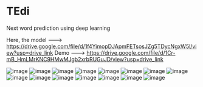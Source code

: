 # TEdi
Next word prediction using deep learning

Here, the model --->  https://drive.google.com/file/d/1f4YimopDJApmFETsosJZg5TDycNgxW5l/view?usp=drive_link
Demo            --->  https://drive.google.com/file/d/1Cr-mB_HmLMrKNC9HMwMJgb2xrbRUGuJD/view?usp=drive_link

![image](https://github.com/Abdul-Rahman-26/TEdi/assets/113432797/66d9750c-f27f-4b06-abca-8e5c7bfc3ff6)
![image](https://github.com/Abdul-Rahman-26/TEdi/assets/113432797/72ebaa61-86c9-46c2-b056-62f7f91b5002)
![image](https://github.com/Abdul-Rahman-26/TEdi/assets/113432797/5e2d7f60-ceec-493d-a827-835c68ed4eba)
![image](https://github.com/Abdul-Rahman-26/TEdi/assets/113432797/df383f58-24a3-4519-a8db-d7ac4ef43ec9)
![image](https://github.com/Abdul-Rahman-26/TEdi/assets/113432797/8de0a05c-f6df-4cbd-a2a6-3db32e092181)
![image](https://github.com/Abdul-Rahman-26/TEdi/assets/113432797/0a12f701-390c-4926-ae61-5586c9ae6230)
![image](https://github.com/Abdul-Rahman-26/TEdi/assets/113432797/01bb00ad-92fd-46bd-b62a-4431746771e9)
![image](https://github.com/Abdul-Rahman-26/TEdi/assets/113432797/5a942d7d-03d3-464f-8510-843e953d8558)
![image](https://github.com/Abdul-Rahman-26/TEdi/assets/113432797/e3050143-73bb-4b20-b75f-2a1742c275a9)
![image](https://github.com/Abdul-Rahman-26/TEdi/assets/113432797/34834ce2-538c-423f-9045-5987d5951cc5)
![image](https://github.com/Abdul-Rahman-26/TEdi/assets/113432797/cb1e5143-cbd9-4c3a-86a9-2d2b2d90e3ec)
![image](https://github.com/Abdul-Rahman-26/TEdi/assets/113432797/fc729839-1d40-46ed-8ad9-8db5a52a2dba)
![image](https://github.com/Abdul-Rahman-26/TEdi/assets/113432797/d2a5f5ed-ab43-4131-a339-6e23461bc221)
![image](https://github.com/Abdul-Rahman-26/TEdi/assets/113432797/e69a9502-726d-4c90-bc64-523319841665)
![image](https://github.com/Abdul-Rahman-26/TEdi/assets/113432797/e7ddb4b3-f650-42e6-a5ce-b2aba5549cdd)
